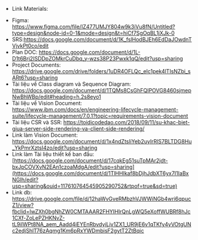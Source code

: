 - Link Materials:
+ Figma: https://www.figma.com/file/IZ477UMJY804w9k3iVu8fN/Untitled?type=design&node-id=0-1&mode=design&t=hiCf7SgOqBL1jXJk-0
+ SRS:https://docs.google.com/document/d/1K_fslHodBJEh6EdDaJOwdnTVjvkPt0co/edit
+ Plan DOC: https://docs.google.com/document/d/1L-D1t6Brj2ISDDpZOMkrCuDbq_y-wzs38P23Pwxk1qQ/edit?usp=sharing
+ Project Documents: https://drive.google.com/drive/folders/1uDR4OFLQc_elc1pek4lTIsNZbi_sARt6?usp=sharing
+ Tài liệu về Class diagram và Sequence Diagram: https://docs.google.com/document/d/1TQMs8CsGhFQIPOVG8460sjmepNwBhWBp/edit#heading=h.2s8eyo1
+ Tài liệu về Vision Document: https://www.ibm.com/docs/en/engineering-lifecycle-management-suite/lifecycle-management/7.0.1?topic=requirements-vision-document
+ Tài liệu CSR và SSR: https://toidicodedao.com/2018/09/11/su-khac-biet-giua-server-side-rendering-va-client-side-rendering/
+ Link làm Vision Document: https://docs.google.com/document/d/1x4ndZtsliYeb2uyIrRlS7BLTDG8Hu_YkPmrXztsI4zo/edit?usp=sharing
+ Link làm Tài liệu thiết kế ban đầu: [https://docs.google.com/document/d/17cqkEg51suTpMAr2jdt-bxJpCOVXvN2EAn1czoaMdgA/edit?usp=sharing](https://docs.google.com/document/d/1TlHHIkaf8bDjhJdbXT6yx7I1IaBxNGIh/edit?usp=sharing&ouid=117610764545905290752&rtpof=true&sd=true)
+ Link db: https://drive.google.com/file/d/12haWvGveRMbzhVJWWiNGb4wri6qpucZ1/view?fbclid=IwZXh0bgNhZW0CMTAAAR2FHYIHIrQnLgWQ5eXoffWUBRf8hJc1CXf-ZoLePZHKNvZ-tL9ilWPt8NA_aem_Aadd4iEYEnRbvdyiLjv1ZX1_UR9jE6v1qTKfy4yVOtgUNc2edjShlT76zAqmg1Km6pRxYWDmbisF2gytT2ZtBqic
